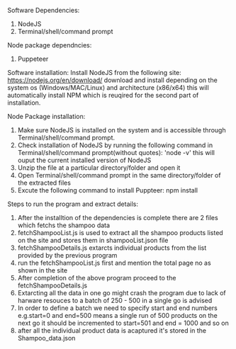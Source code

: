 Software Dependencies:
1. NodeJS
2. Terminal/shell/command prompt

Node package dependncies:
1. Puppeteer

Software installation:
Install NodeJS from the following site: https://nodejs.org/en/download/ download and install depending on the system os (Windows/MAC/Linux) and architecture (x86/x64) this will automatically install NPM which is reuqired for the second part of installation.

Node Package installation:
1. Make sure NodeJS is installed on the system and is accessible through Terminal/shell/command prompt.
2. Check installation of NodeJS by running the following command in Terminal/shell/command prompt(without quotes): 'node -v' this will ouput the current installed version of NodeJS
3. Unzip the file at a particular directory/folder and open it
4. Open Terminal/shell/command prompt in the same directory/folder of the extracted files
5. Excute the following command to install Puppteer: npm install

Steps to run the program and extract details:
1. After the installtion of the dependencies is complete there are 2 files which fetchs the shampoo data
2. fetchShampooList.js is used to extract all the shampoo products listed on the site and stores them in shampooList.json file
3. fetchShampooDetails.js extarcts individual products from the list provided by the previous program
4. run the fetchShampooList.js first and mention the total page no as shown in the site
5. After completion of the above program proceed to the fetchShampooDetails.js
6. Extarcting all the data in one go might crash the program due to lack of harware resouces to a batch of 250 - 500 in a single go is advised
7. In order to define a batch we need to specify start and end numbers e.g.start=0 and end=500 means a single run of 500 products on the next go it should be incremented to start=501 and end = 1000 and so on
8. after all the individual product data is acaptured it's stored in the Shampoo_data.json
